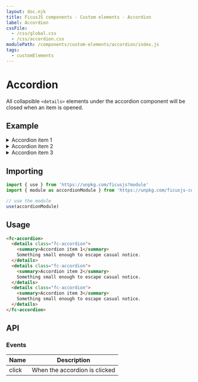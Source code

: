 ```yaml
---
layout: doc.njk
title: FicusJS components - Custom elements - Accordion
label: Accordion
cssFile:
  - /css/global.css
  - /css/accordion.css
modulePath: /components/custom-elements/accordion/index.js
tags:
  - customElements
---
```

# Accordion

All collapsible `<details>` elements under the accordion component will be closed when an item is opened.

## Example

<fc-accordion>
  <details class="fc-accordion">
    <summary>Accordion item 1</summary>
    Something small enough to escape casual notice.
  </details>
  <details class="fc-accordion">
    <summary>Accordion item 2</summary>
    Something small enough to escape casual notice.
  </details>
  <details class="fc-accordion">
    <summary>Accordion item 3</summary>
    Something small enough to escape casual notice.
  </details>
</fc-accordion>

## Importing

```js
import { use } from 'https://unpkg.com/ficusjs?module'
import { module as accordionModule } from 'https://unpkg.com/ficusjs-components@latest/components/custom-elements/accordion/index.js'

// use the module
use(accordionModule)
```

## Usage

```html
<fc-accordion>
  <details class="fc-accordion">
    <summary>Accordion item 1</summary>
    Something small enough to escape casual notice.
  </details>
  <details class="fc-accordion">
    <summary>Accordion item 2</summary>
    Something small enough to escape casual notice.
  </details>
  <details class="fc-accordion">
    <summary>Accordion item 3</summary>
    Something small enough to escape casual notice.
  </details>
</fc-accordion>
```

## API

### Events

| Name | Description |
| --- | --- |
| click | When the accordion is clicked |

